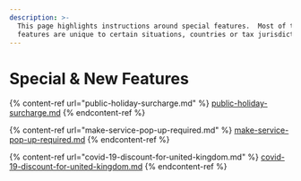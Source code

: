 ```yaml
---
description: >-
  This page highlights instructions around special features.  Most of these
  features are unique to certain situations, countries or tax jurisdictions.
---
```


# Special & New Features



{% content-ref url="public-holiday-surcharge.md" %}
[public-holiday-surcharge.md](public-holiday-surcharge.md)
{% endcontent-ref %}

{% content-ref url="make-service-pop-up-required.md" %}
[make-service-pop-up-required.md](make-service-pop-up-required.md)
{% endcontent-ref %}

{% content-ref url="covid-19-discount-for-united-kingdom.md" %}
[covid-19-discount-for-united-kingdom.md](covid-19-discount-for-united-kingdom.md)
{% endcontent-ref %}

